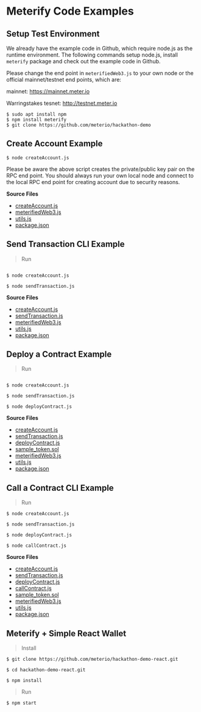 # Meterify Code Examples

## Setup Test Environment  <a href="#create-account-example" id="create-account-example"></a>

We already have the example code in Github, which require node.js as the runtime environment.  The following commands setup node.js, install `meterify` package and check out the example code in Github. &#x20;

Please change the end point in `meterifiedWeb3.js` to your own node or the official mainnet/testnet end points, which are:

mainnet: https://mainnet.meter.io

Warringstakes tesnet: http://testnet.meter.io

```
$ sudo apt install npm
$ npm install meterify
$ git clone https://github.com/meterio/hackathon-demo
```

## Create Account Example <a href="#create-account-example" id="create-account-example"></a>

```
$ node createAccount.js
```

Please be aware the above script creates the private/public key pair on the RPC end point.  You should always run your own local node and connect to the local RPC end point for creating account due to security reasons.

**Source Files**

* [createAccount.js](https://docs.meter.io/examples/includes/create-account/createAccount.js)
* [meterifiedWeb3.js](https://docs.meter.io/examples/includes/create-account/meterifiedWeb3.js)
* [utils.js](https://docs.meter.io/examples/includes/create-account/utils.js)
* [package.json](https://docs.meter.io/examples/includes/create-account/package.json)

## Send Transaction CLI Example <a href="#send-transaction-cli-example" id="send-transaction-cli-example"></a>

> Run

```

$ node createAccount.js

$ node sendTransaction.js

```

**Source Files**

* [createAccount.js](https://docs.meter.io/examples/includes/send-transaction/createAccount.js)
* [sendTransaction.js](https://docs.meter.io/examples/includes/send-transaction/sendTransaction.js)
* [meterifiedWeb3.js](https://docs.meter.io/examples/includes/send-transaction/meterifiedWeb3.js)
* [utils.js](https://docs.meter.io/examples/includes/send-transaction/utils.js)
* [package.json](https://docs.meter.io/examples/includes/send-transaction/package.json)

## Deploy a Contract Example <a href="#deploy-a-contract-example" id="deploy-a-contract-example"></a>

> Run

```

$ node createAccount.js

$ node sendTransaction.js

$ node deployContract.js
```

**Source Files**

* [createAccount.js](https://docs.meter.io/examples/includes/deploy-contract/createAccount.js)
* [sendTransaction.js](https://docs.meter.io/examples/includes/deploy-contract/sendTransaction.js)
* [deployContract.js](https://docs.meter.io/examples/includes/deploy-contract/deployContract.js)
* [sample\_token.sol](https://docs.meter.io/examples/includes/deploy-contract/sample\_token.sol)
* [meterifiedWeb3.js](https://docs.meter.io/examples/includes/deploy-contract/meterifiedWeb3.js)
* [utils.js](https://docs.meter.io/examples/includes/deploy-contract/utils.js)
* [package.json](https://docs.meter.io/examples/includes/deploy-contract/package.json)

## Call a Contract CLI Example <a href="#call-a-contract-cli-example" id="call-a-contract-cli-example"></a>

> Run

```
$ node createAccount.js

$ node sendTransaction.js

$ node deployContract.js

$ node callContract.js
```

**Source Files**

* [createAccount.js](https://docs.meter.io/examples/includes/call-contract/createAccount.js)
* [sendTransaction.js](https://docs.meter.io/examples/includes/call-contract/sendTransaction.js)
* [deployContract.js](https://docs.meter.io/examples/includes/call-contract/deployContract.js)
* [callContract.js](https://docs.meter.io/examples/includes/call-contract/callContract.js)
* [sample\_token.sol](https://docs.meter.io/examples/includes/call-contract/sample\_token.sol)
* [meterifiedWeb3.js](https://docs.meter.io/examples/includes/call-contract/meterifiedWeb3.js)
* [utils.js](https://docs.meter.io/examples/includes/call-contract/utils.js)
* [package.json](https://docs.meter.io/examples/includes/call-contract/package.json)

## Meterify + Simple React Wallet <a href="#meterify-react" id="meterify-react"></a>

> Install

```
$ git clone https://github.com/meterio/hackathon-demo-react.git

$ cd hackathon-demo-react.git

$ npm install
```

> Run

```
$ npm start
```
